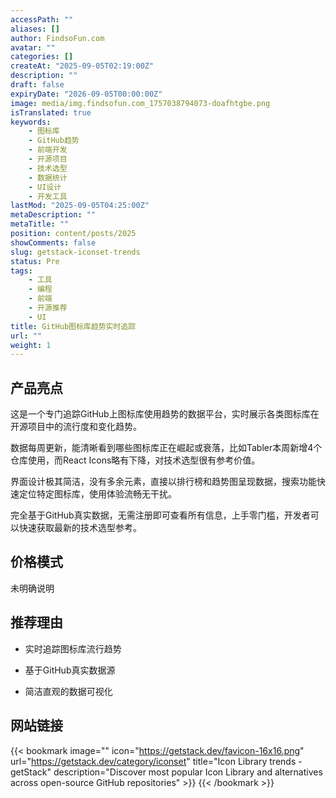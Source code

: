 ```yaml
---
accessPath: ""
aliases: []
author: FindsoFun.com
avatar: ""
categories: []
createAt: "2025-09-05T02:19:00Z"
description: ""
draft: false
expiryDate: "2026-09-05T00:00:00Z"
image: media/img.findsofun.com_1757038794073-doafhtgbe.png
isTranslated: true
keywords:
    - 图标库
    - GitHub趋势
    - 前端开发
    - 开源项目
    - 技术选型
    - 数据统计
    - UI设计
    - 开发工具
lastMod: "2025-09-05T04:25:00Z"
metaDescription: ""
metaTitle: ""
position: content/posts/2025
showComments: false
slug: getstack-iconset-trends
status: Pre
tags:
    - 工具
    - 编程
    - 前端
    - 开源推荐
    - UI
title: GitHub图标库趋势实时追踪
url: ""
weight: 1
---
```

## 产品亮点
这是一个专门追踪GitHub上图标库使用趋势的数据平台，实时展示各类图标库在开源项目中的流行度和变化趋势。

数据每周更新，能清晰看到哪些图标库正在崛起或衰落，比如Tabler本周新增4个仓库使用，而React Icons略有下降，对技术选型很有参考价值。

界面设计极其简洁，没有多余元素，直接以排行榜和趋势图呈现数据，搜索功能快速定位特定图标库，使用体验流畅无干扰。

完全基于GitHub真实数据，无需注册即可查看所有信息，上手零门槛，开发者可以快速获取最新的技术选型参考。

## 价格模式
<!--more-->未明确说明

## 推荐理由
- 实时追踪图标库流行趋势

- 基于GitHub真实数据源

- 简洁直观的数据可视化

## 网站链接
{{< bookmark image="<no value>" icon="https://getstack.dev/favicon-16x16.png" url="https://getstack.dev/category/iconset" title="Icon Library trends - getStack" description="Discover most popular Icon Library and alternatives across open-source GitHub repositories" >}}
{{< /bookmark >}}

